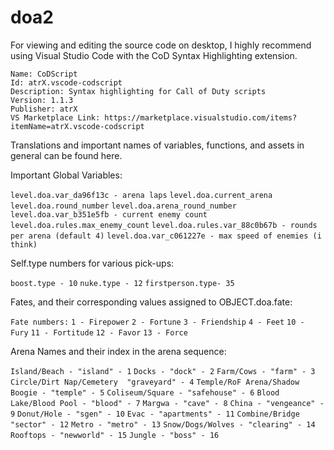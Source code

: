 # doa2

For viewing and editing the source code on desktop, I highly recommend using Visual Studio Code with the CoD Syntax Highlighting extension.

~~~~~~~~~~~~~~~~~~~~~~~~~~~~~~~~~~~~~~~~~~~~~~~~~~~~~~~~~~~~~~~~~~~~~~~~~
Name: CoDScript
Id: atrX.vscode-codscript
Description: Syntax highlighting for Call of Duty scripts
Version: 1.1.3
Publisher: atrX
VS Marketplace Link: https://marketplace.visualstudio.com/items?itemName=atrX.vscode-codscript
~~~~~~~~~~~~~~~~~~~~~~~~~~~~~~~~~~~~~~~~~~~~~~~~~~~~~~~~~~~~~~~~~~~~~~~~~


Translations and important names of variables, functions, and assets in general can be found here.

Important Global Variables:

`level.doa.var_da96f13c - arena laps`
`level.doa.current_arena`
`level.doa.round_number`
`level.doa.arena_round_number`
`level.doa.var_b351e5fb - current enemy count`
`level.doa.rules.max_enemy_count`
`level.doa.rules.var_88c0b67b - rounds per arena (default 4)`
`level.doa.var_c061227e - max speed of enemies (i think)`


Self.type numbers for various pick-ups:

`boost.type - 10`
`nuke.type - 12`
`firstperson.type- 35`

Fates, and their corresponding values assigned to OBJECT.doa.fate:

`Fate numbers:`
`1 - Firepower`
`2 - Fortune`
`3 - Friendship`
`4 - Feet`
`10 - Fury`
`11 - Fortitude`
`12 - Favor`
`13 - Force`


Arena Names and their index in the arena sequence: 

`Island/Beach - "island" - 1`
`Docks - "dock" - 2`
`Farm/Cows - "farm" - 3`
`Circle/Dirt Nap/Cemetery  "graveyard" - 4`
`Temple/RoF Arena/Shadow Boogie - "temple" - 5`
`Coliseum/Square - "safehouse" - 6`
`Blood Lake/Blood Pool - "blood" - 7`
`Margwa - "cave" - 8`
`China - "vengeance" - 9`
`Donut/Hole - "sgen" - 10`
`Evac - "apartments" - 11`
`Combine/Bridge "sector" - 12`
`Metro - "metro" - 13`
`Snow/Dogs/Wolves - "clearing" - 14`
`Rooftops - "newworld" - 15`
`Jungle - "boss" - 16`

